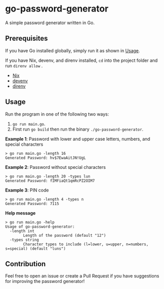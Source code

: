 # go-password-generator
A simple password generator written in Go.

## Prerequisites
If you have Go installed globally, simply run it as shown in [Usage](#usage).

If you have Nix, devenv, and direnv installed, `cd` into the project folder and run `direnv allow` .
- [Nix](https://nixos.org/download#download-nix)
- [devenv](https://devenv.sh/getting-started)
- [direnv](https://direnv.net/docs/installation.html)

## Usage
Run the program in one of the following two ways:

1. `go run main.go`.
2. First run `go build` then run the binary `./go-password-generator`.

**Example 1**: Password with lower and upper case letters, numbers, and special characters
```
> go run main.go -length 16
Generated Password: hv$7EwaAitJN!UgL
```

**Example 2**: Password without special characters
```
> go run main.go -length 20 -types lun
Generated Password: fIMFiaQt1qmRcPZ2OIM7
```

**Example 3**: PIN code
```
> go run main.go -length 4 -types n
Generated Password: 7115
```

**Help message**
```
> go run main.go -help
Usage of go-password-generator:
  -length int
    	Length of the password (default "12")
  -types string
    	Character types to include (l=lower, u=upper, n=numbers, s=special) (default "luns")
```

## Contribution
Feel free to open an issue or create a Pull Request if you have suggestions for improving the password generator!